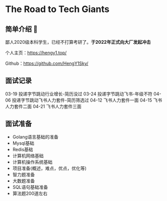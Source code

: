 # The Road to Tech Giants

## 简单介绍 👋

鄙人2020级本科学生，已经不打算考研了。**于2022年正式向大厂发起冲击**

个人主页：https://hengy1.top/

Github：https://github.com/HengY1Sky/

## 面试记录

03-19 投递字节跳动行业增长-简历没过
03-24 投递字节跳动飞书-年级不符
04-06 投递字节跳动飞书人力套件-简历筛选过
04-12 飞书人力套件一面
04-15 飞书人力套件二面
04-21 飞书人力套件三面

## 面试准备

- Golang语言基础的准备
- Mysql基础
- Redis基础
- 计算机网络基础
- 计算机操作系统基础
- 项目准备(概述，难点，优点，优化等)
- 智力题准备
- 大数题准备
- SQL语句基础准备
- 算法题200道左右



